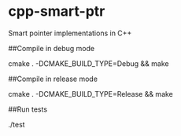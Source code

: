# cpp-smart-ptr
Smart pointer implementations in C++

##Compile in debug mode

cmake . -DCMAKE_BUILD_TYPE=Debug && make

##Compile in release mode

cmake . -DCMAKE_BUILD_TYPE=Release && make

##Run tests

./test